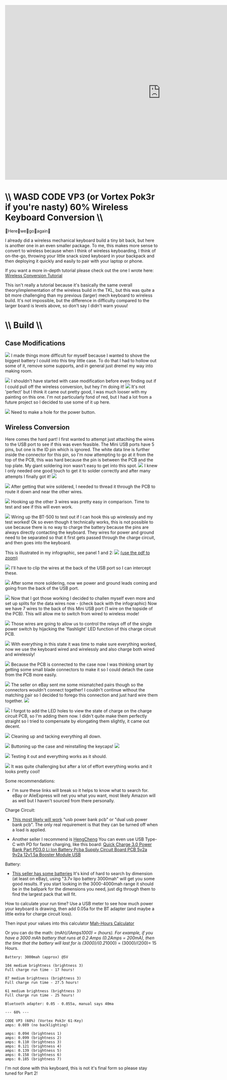 <div class="video-container"><iframe width="1024" height="576" src="https://www.youtube.com/embed/2Df7Dh3-3o0" title="YouTube video player" frameborder="0" allow="accelerometer; autoplay; clipboard-write; encrypted-media; gyroscope; picture-in-picture" allowfullscreen></iframe></div>

# \\\ WASD CODE VP3 (or Vortex Pok3r if you're nasty) 60% Wireless Keyboard Conversion \\\

👏Here👏we👏go👏again👏 

I already did a wireless mechanical keyboard build a tiny bit back, but here is another one in an even smaller package. To me, this makes more sense to convert to wireless because when I think of wireless keyboarding, I think of on-the-go, throwing your little snack sized keyboard in your backpack and then deploying it quickly and easily to pair with your laptop or phone. 

If you want a more in-depth tutorial please check out the one I wrote here: [Wireless Conversion Tutorial](https://hightech-lowlife.github.io/projects/004_wireless_keyboard/004_wireless_keyboard)

This isn't really a tutorial because it's basically the same overall theory/implementation of the wireless build in the TKL, but this was quite a bit more challenging than my previous (larger) mech keyboard to wireless build. It's not impossible, but the difference in difficulty compared to the larger board is levels above, so don't say I didn't warn youuu! 


# \\\ Build \\\

## Case Modifications

![](case.jpg)
I made things more difficult for myself because I wanted to shove the biggest battery I could into this tiny little case. To do that I had to hollow out some of it, remove some supports, and in general just dremel my way into making room. 


![](paint.jpg)
I shouldn't have started with case modification before even finding out if I could pull off the wireless conversion, but hey I'm doing it! 
![](paint2.jpg)
It's not 'perfect' but I think it came out pretty good, I was much looser with my painting on this one. I'm not particularly fond of red, but I had a lot from a future project so I decided to use some of it up here. 

![](powerhole.jpg)
Need to make a hole for the power button.

## Wireless Conversion

Here comes the hard part! I first wanted to attempt just attaching the wires to the USB port to see if this was even feasible. The Mini USB ports have 5 pins, but one is the ID pin which is ignored. The white data line is further inside the connector for this pin, so I'm now attempting to go at it from the top of the PCB, this was hard because the pin is between the PCB and the top plate. My giant soldering iron wasn't easy to get into this spot. 
![](white.jpg)
I knew I only needed one good touch to get it to solder correctly and after many attempts I finally got it! 
![](pin.jpg)

![](thread.jpg)
After getting that wire soldered, I needed to thread it through the PCB to route it down and near the other wires. 

![](testwired.jpg)
Hooking up the other 3 wires was pretty easy in comparison. Time to test and see if this will even work. 

![](bt.jpg)
Wiring up the BT-500 to test out if I can hook this up wirelessly and my test worked! Ok so even though it technically works, this is not possible to use because there is no way to charge the battery because the pins are always directly contacting the keyboard. They wires for power and ground need to be separated so that it first gets passed through the charge circuit, and then goes into the keyboard. 

This is illustrated in my infographic, see panel 1 and 2: 
![](infographic.jpg)
[(use the pdf to zoom)](infographic.pdf)


![](clip.jpg)
I'll have to clip the wires at the back of the USB port so I can intercept these. 


![](split.jpg)
After some more soldering, now we power and ground leads coming and going from the back of the USB port. 


![](usbwired.jpg)
Now that I got those working I decided to challen myself even more and set up splits for the data wires now - (check back with the infographic) Now we have 7 wires to the back of this Mini USB port (1 wire on the topside of the PCB). This will allow me to switch from wired to wireless mode! 


![](relays.jpg)
Those wires are going to allow us to control the relays off of the single power switch by hijacking the 'flashlight' LED function of this charge circuit PCB. 


![](testing2.jpg)
With everything in this state it was time to make sure everything worked, now we use the keyboard wired and wirelessly and also charge both wired and wirelessly! 


![](connectors.jpg)
Because the PCB is connected to the case now I was thinking smart by getting some small blade connectors to make it so I could detach the case from the PCB more easily. 


![](fitment.jpg)
The seller on eBay sent me some mismatched pairs though so the connectors wouldn't connect together! I couldn't continue without the matching pair so I decided to forego this connection and just hard wire them together. 
![](hardwired.jpg)


![](ledholes.jpg)
I forgot to add the LED holes to view the state of charge on the charge circuit PCB, so I'm adding them now. I didn't quite make them perfectly straight so I tried to compensate by elongating them slightly, it came out decent. 


![](tacking.jpg)
Cleaning up and tacking everything all down. 


![](closing.jpg)
Buttoning up the case and reinstalling the keycaps! 
![](keycaps.jpg)


![](works.jpg)
Testing it out and everything works as it should.

![](bottom.jpg)
It was quite challenging but after a lot of effort everything works and it looks pretty cool! 


Some recommendations:
- I'm sure these links will break so it helps to know what to search for. eBay or AlieExpress will net you what you want, most likely Amazon will as well but I haven't sourced from there personally. 

Charge Circuit: 
- [This most likely will work](https://www.aliexpress.com/item/1005001374265342.html?spm=a2g0o.productlist.0.0.5a3576a4JXtj7l&algo_pvid=686d729f-e1b9-42d4-9f35-9a1fd3cd6ced&algo_exp_id=686d729f-e1b9-42d4-9f35-9a1fd3cd6ced-22&pdp_ext_f=%7B%22sku_id%22%3A%2212000015851249830%22%7D)
"usb power bank pcb" or "dual usb power bank pcb". The only real requirement is that they can be turned off when a load is applied. 

- Another seller I recommend is [HengCheng](https://www.aliexpress.com/store/group/For-3-7v-li-ion-bms/812679_514736790.html?spm=a2g0o.store_pc_groupList.0.0.35864d21zn1ae1)
You can even use USB Type-C with PD for faster charging, like this board: [Quick Charge 3.0 Power Bank Part PD3.0 Li Ion Battery Pcba Supply Circuit Board PCB 5v2a 9v2a 12v1.5a Booster Module USB](https://www.aliexpress.com/item/33039428180.html?spm=a2g0o.productlist.0.0.370d60e2GiuXv0&algo_pvid=22170dc3-a98b-4dd0-a6c0-b5a95f3fad7f&algo_exp_id=22170dc3-a98b-4dd0-a6c0-b5a95f3fad7f-43&pdp_ext_f=%7B%22sku_id%22%3A%2267349461701%22%7D)

Battery:
- [This seller has some batteries](https://www.ebay.com/str/tesky12)
It's kind of hard to search by dimension (at least on eBay), using "3.7v lipo battery 3000mah" will get you some good results. If you start looking in the 3000-4000mah range it should be in the ballpark for the dimensions you need, just dig through them to find the largest pack that will fit. 

How to calculate your run time? 
Use a USB meter to see how much power your keyboard is drawing, then add 0.05a for the BT adapter (and maybe a little extra for charge circuit loss). 

Then input your values into this calculator [Mah-Hours Calculator](https://convert-formula.com/mah-hours)

Or you can do the math:
(mAh)/(Amps*1000) = (hours). For example, if you have a 3000 mAh battery that runs at 0.2 Amps (0.2Amps = 200mA), then the time that the battery will last for is (3000)/(0.2*1000) = (3000)/(200)= 15 Hours.

```
Battery: 3000mah (approx) @5V

104 medium brightness (brightness 3)
Full charge run time - 17 hours! 

87 medium brightness (brightness 3)
Full charge run time - 27.5 hours!

61 medium brightness (brightness 3)
Full charge run time - 25 hours!

Bluetooth adapter: 0.05 - 0.055a, manual says 40ma

--- 60% ---

CODE VP3 (60%) (Vortex Pok3r 61-Key)
amps: 0.089 (no backlighting)

amps: 0.094 (brightness 1)
amps: 0.099 (brightness 2)
amps: 0.110 (brightness 3)
amps: 0.121 (brightness 4)
amps: 0.139 (brightness 5)
amps: 0.158 (brightness 6)
amps: 0.185 (brightness 7)
```

I'm not done with this keyboard, this is not it's final form so please stay tuned for Part 2!

